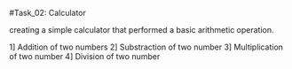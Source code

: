 #Task_02: Calculator 

 creating a simple calculator that performed a basic arithmetic operation.
 
 1] Addition of two numbers
 2] Substraction of two number
 3] Multiplication of two number
 4] Division of two number
